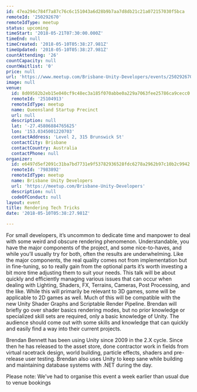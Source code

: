 ```yaml
---
id: 47ea294c784f7a87c76c6c151043a6d28b9b7aa7d8db21c21a072157030f5bca
remoteId: '250292670'
remoteIdType: meetup
status: upcoming
timeStart: '2018-05-21T07:30:00.000Z'
timeEnd: null
timeCreated: '2018-05-10T05:38:27.981Z'
timeUpdated: '2018-05-10T05:38:27.981Z'
countAttending: '26'
countCapacity: null
countWaitlist: '0'
price: null
url: 'https://www.meetup.com/Brisbane-Unity-Developers/events/250292670/'
image: null
venue:
  id: 8d09582b2eb15e040cf9c48ec3a185f070abbe0a229a7063fee25786ca9cecc0
  remoteId: '25104913'
  remoteIdType: meetup
  name: Queensland Startup Precinct
  url: null
  description: null
  lat: '-27.45806884765625'
  lon: '153.0345001220703'
  contactAddress: 'Level 2, 315 Brunswick St'
  contactCity: Brisbane
  contactCountry: Australia
  contactPhone: null
organizer:
  id: e6497d5ef2091c31ba7bd7731e9f53782936528fdc6278a2962b97c10b2c9942
  remoteId: '7983892'
  remoteIdType: meetup
  name: Brisbane Unity Developers
  url: 'https://meetup.com/Brisbane-Unity-Developers'
  description: null
  codeOfConduct: null
layout: event
title: Rendering Tech Tricks
date: '2018-05-10T05:38:27.981Z'

---
```

<p>For small developers, it’s uncommon to dedicate time and manpower to deal with some weird and obscure rendering phenomenon. Understandable, you have the major components of the project, and some nice-to-haves, and while you’ll usually try for both, often the results are underwhelming. Like the major components, the real quality comes not from implementation but in fine-tuning, so to really gain from the optional parts it’s worth investing a bit more time adjusting them to suit your needs. This talk will be about quickly and efficiently managing various issues that can occur when dealing with Lighting, Shaders, FX, Terrains, Cameras, Post Processing, and the like. While this will primarily be relevant to 3D games, some will be applicable to 2D games as well. Much of this will be compatible with the new Unity Shader Graphs and Scriptable Render Pipeline. Brendan will briefly go over shader basics rendering modes, but no prior knowledge or specialized skill sets are required, only a basic knowledge of Unity. The audience should come out with some skills and knowledge that can quickly and easily find a way into their current projects.</p> <p>Brendan Bennett has been using Unity since 2009 in the 2.X cycle. Since then he has released to the asset store, done contractor work in fields from virtual racetrack design, world building, particle effects, shaders and pre-release user testing. Brendan also uses Unity to keep sane while building and maintaining database systems with .NET during the day.</p> <p>Please note: We've had to organise this event a week earlier than usual due to venue bookings</p>
